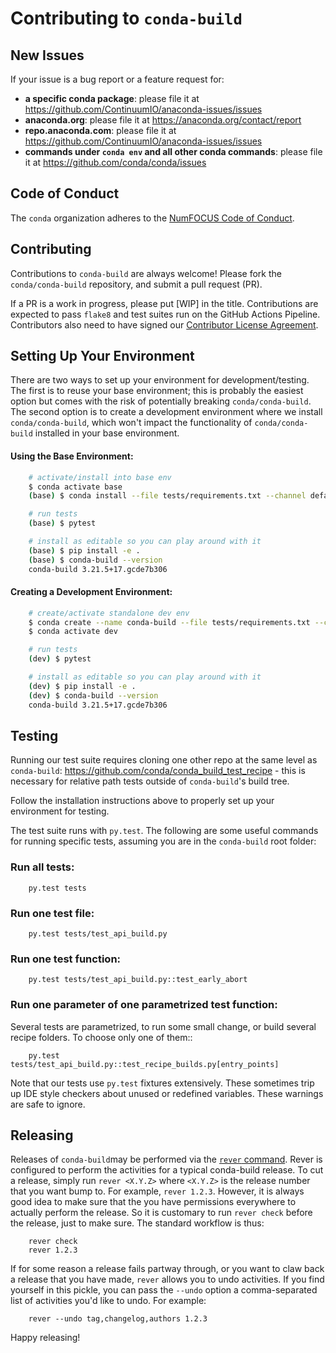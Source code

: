 # Contributing to `conda-build`

## New Issues

If your issue is a bug report or a feature request for:

* **a specific conda package**: please file it at <https://github.com/ContinuumIO/anaconda-issues/issues>
* **anaconda.org**: please file it at <https://anaconda.org/contact/report>
* **repo.anaconda.com**: please file it at <https://github.com/ContinuumIO/anaconda-issues/issues>
* **commands under `conda env` and all other conda commands**: please file it at <https://github.com/conda/conda/issues>

## Code of Conduct

The `conda` organization adheres to the [NumFOCUS Code of Conduct](https://www.numfocus.org/code-of-conduct).

## Contributing

Contributions to `conda-build` are always welcome! Please fork the
`conda/conda-build` repository, and submit a pull request (PR).

If a PR is a work in progress, please put [WIP] in the title. Contributions are
expected to pass `flake8` and test suites run on the GitHub Actions Pipeline. Contributors also
need to have signed our [Contributor License Agreement](https://conda.io/en/latest/contributing.html#conda-contributor-license-agreement).

## Setting Up Your Environment

There are two ways to set up your environment for development/testing. The first
is to reuse your base environment; this is probably the easiest option but comes
with the risk of potentially breaking `conda/conda-build`. The second option is to
create a development environment where we install `conda/conda-build`, which won't
impact the functionality of `conda/conda-build` installed in your base environment.

#### Using the Base Environment:

``` bash
    # activate/install into base env
    $ conda activate base
    (base) $ conda install --file tests/requirements.txt --channel defaults

    # run tests
    (base) $ pytest

    # install as editable so you can play around with it
    (base) $ pip install -e .
    (base) $ conda-build --version
    conda-build 3.21.5+17.gcde7b306
```

#### Creating a Development Environment:

``` bash
    # create/activate standalone dev env
    $ conda create --name conda-build --file tests/requirements.txt --channel defaults
    $ conda activate dev

    # run tests
    (dev) $ pytest

    # install as editable so you can play around with it
    (dev) $ pip install -e .
    (dev) $ conda-build --version
    conda-build 3.21.5+17.gcde7b306
```

## Testing

Running our test suite requires cloning one other repo at the same level as `conda-build`:
https://github.com/conda/conda_build_test_recipe - this is necessary for relative path tests
outside of `conda-build`'s build tree.

Follow the installation instructions above to properly set up your environment for testing.

The test suite runs with `py.test`. The following are some useful commands for running specific
tests, assuming you are in the `conda-build` root folder:

### Run all tests:
```
    py.test tests
```

### Run one test file:
```
    py.test tests/test_api_build.py
```

### Run one test function:
```
    py.test tests/test_api_build.py::test_early_abort
```

### Run one parameter of one parametrized test function:

Several tests are parametrized, to run some small change, or build several
recipe folders. To choose only one of them::
```
    py.test tests/test_api_build.py::test_recipe_builds.py[entry_points]
```
Note that our tests use `py.test` fixtures extensively. These sometimes trip up IDE
style checkers about unused or redefined variables. These warnings are safe to
ignore.

## Releasing

Releases of `conda-build`may be performed via the [`rever` command](https://regro.github.io/rever-docs/).
Rever is configured to perform the activities for a typical conda-build release.
To cut a release, simply run `rever <X.Y.Z>` where `<X.Y.Z>` is the
release number that you want bump to. For example, `rever 1.2.3`. However,
it is always good idea to make sure that the you have permissions everywhere
to actually perform the release. So it is customary to run `rever check` before
the release, just to make sure. The standard workflow is thus:

```
    rever check
    rever 1.2.3
```

If for some reason a release fails partway through, or you want to claw back a
release that you have made, `rever` allows you to undo activities. If you find yourself
in this pickle, you can pass the `--undo` option a comma-separated list of
activities you'd like to undo. For example:
```
    rever --undo tag,changelog,authors 1.2.3
```

Happy releasing!
